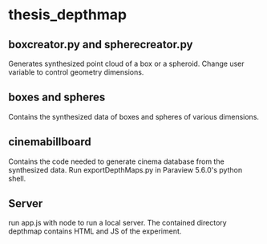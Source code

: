 # thesis_depthmap

## boxcreator.py and spherecreator.py
Generates synthesized point cloud of a box or a spheroid.
Change user variable to control geometry dimensions.

## boxes and spheres
Contains the synthesized data of boxes and spheres of various dimensions.

## cinemabillboard
Contains the code needed to generate cinema database from the synthesized data.
Run exportDepthMaps.py in Paraview 5.6.0's python shell.

## Server
run app.js with node to run a local server.
The contained directory depthmap contains HTML and JS of the experiment.
